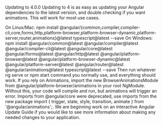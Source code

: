 Updating to 4.0.0
Updating to 4 is as easy as updating your Angular dependencies to the latest version, and double checking if you want animations. This will work for most use cases.

On Linux/Mac: 
npm install @angular/{common,compiler,compiler-cli,core,forms,http,platform-browser,platform-browser-dynamic,platform-server,router,animations}@latest typescript@latest --save 
On Windows:
npm install @angular/common@latest @angular/compiler@latest @angular/compiler-cli@latest @angular/core@latest @angular/forms@latest @angular/http@latest @angular/platform-browser@latest @angular/platform-browser-dynamic@latest @angular/platform-server@latest @angular/router@latest @angular/animations@latest typescript@latest --save
Then run whatever ng serve or npm start command you normally use, and everything should work.
If you rely on Animations, import the new BrowserAnimationsModule from @angular/platform-browser/animations in your root NgModule. Without this, your code will compile and run, but animations will trigger an error. Imports from @angular/core were deprecated, use imports from the new package import { trigger, state, style, transition, animate } from '@angular/animations';.
We are beginning work on an interactive Angular Update Guide if you would like to see more information about making any needed changes to your application.